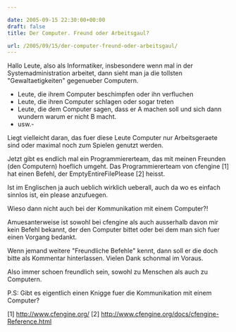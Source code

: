 ```yaml
---

date: 2005-09-15 22:30:00+00:00
draft: false
title: Der Computer. Freund oder Arbeitsgaul?

url: /2005/09/15/der-computer-freund-oder-arbeitsgaul/
---
```


Hallo Leute,
also als Informatiker, insbesondere wenn mal in der Systemadministration arbeitet, dann sieht man ja die tollsten "Gewaltaetigkeiten" gegenueber Computern.



  * Leute, die ihrem Computer beschimpfen oder ihn verfluchen
  * Leute, die ihren Computer schlagen oder sogar treten
  * Leute, die dem Computer sagen, dass er A machen soll und sich dann wundern warum er nicht B macht.
  * usw.-


Liegt vielleicht daran, das fuer diese Leute Computer nur Arbeitsgeraete sind oder maximal noch zum Spielen genutzt werden.

Jetzt gibt es endlich mal ein Programmiererteam, das mit meinen Freunden (den Computern) hoeflich umgeht. Das Programmiererteam von cfengine [1] hat einen Befehl, der EmptyEntireFilePlease [2] heisst.

Ist im Englischen ja auch ueblich wirklich ueberall, auch da wo es einfach sinnlos ist, ein please anzufuegen.

Wieso dann nicht auch bei der Kommunikation mit einem Computer?!

Amuesanterweise ist sowohl bei cfengine als auch ausserhalb davon mir kein Befehl bekannt, der den Computer bittet oder bei dem man sich fuer einen Vorgang bedankt. 

Wenn jemand weitere "Freundliche Befehle" kennt, dann soll er die doch bitte als Kommentar hinterlassen. Vielen Dank schonmal im Voraus.

Also immer schoen freundlich sein, sowohl zu Menschen als auch zu Computern.

P.S: Gibt es eigentlich einen Knigge fuer die Kommunikation mit einem Computer?

[1] http://www.cfengine.org/
[2] http://www.cfengine.org/docs/cfengine-Reference.html
